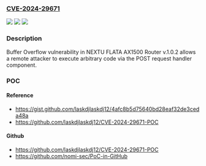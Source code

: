 ### [CVE-2024-29671](https://cve.mitre.org/cgi-bin/cvename.cgi?name=CVE-2024-29671)
![](https://img.shields.io/static/v1?label=Product&message=n%2Fa&color=blue)
![](https://img.shields.io/static/v1?label=Version&message=n%2Fa&color=blue)
![](https://img.shields.io/static/v1?label=Vulnerability&message=n%2Fa&color=brighgreen)

### Description

Buffer Overflow vulnerability in NEXTU FLATA AX1500 Router v.1.0.2 allows a remote attacker to execute arbitrary code via the POST request handler component.

### POC

#### Reference
- https://gist.github.com/laskdjlaskdj12/4afc8b5d75640bd28eaf32de3ceda48a
- https://github.com/laskdjlaskdj12/CVE-2024-29671-POC

#### Github
- https://github.com/laskdjlaskdj12/CVE-2024-29671-POC
- https://github.com/nomi-sec/PoC-in-GitHub

